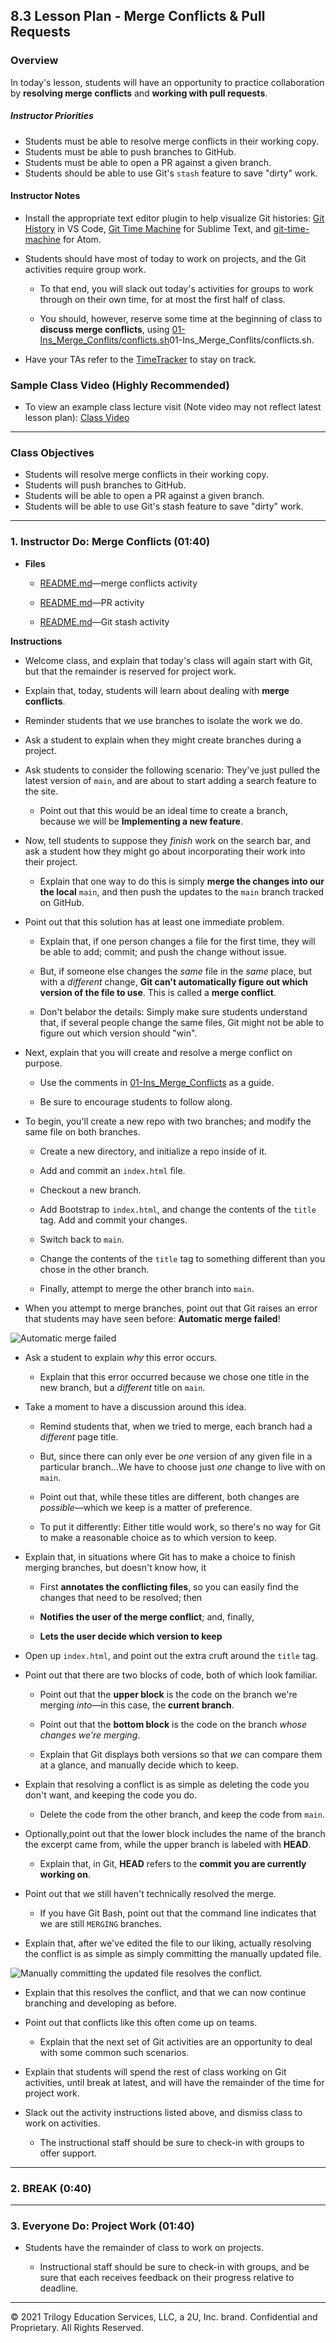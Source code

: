 ## 8.3 Lesson Plan - Merge Conflicts & Pull Requests

### Overview

In today's lesson, students will have an opportunity to practice collaboration by **resolving merge conflicts** and **working with pull requests**.

##### Instructor Priorities

* Students must be able to resolve merge conflicts in their working copy.
* Students must be able to push branches to GitHub.
* Students must be able to open a PR against a given branch.
* Students should be able to use Git's `stash` feature to save "dirty" work.

#### Instructor Notes

* Install the appropriate text editor plugin to help visualize Git histories: [Git History](https://github.com/DonJayamanne/gitHistoryVSCode) in VS Code, [Git Time Machine](https://github.com/pidu/git-timemachine) for Sublime Text, and [git-time-machine](https://atom.io/packages/git-time-machine) for Atom.

* Students should have most of today to work on projects, and the Git activities require group work.

  * To that end, you will slack out today's activities for groups to work through on their own time, for at most the first half of class.

  * You should, however, reserve some time at the beginning of class to **discuss merge conflicts**, using [01-Ins_Merge_Conflits/conflicts.sh](Activities/)01-Ins_Merge_Conflits/conflicts.sh.

* Have your TAs refer to the [TimeTracker](TimeTracker.xlsx) to stay on track.

### Sample Class Video (Highly Recommended)

* To view an example class lecture visit (Note video may not reflect latest lesson plan): [Class Video](https://codingbootcamp.hosted.panopto.com/Panopto/Pages/Viewer.aspx?id=c985acd8-557e-4264-9aae-a8650028e4ee)

- - -

### Class Objectives

* Students will resolve merge conflicts in their working copy.
* Students will push branches to GitHub.
* Students will be able to open a PR against a given branch.
* Students will be able to use Git's stash feature to save "dirty" work.

- - -

### 1. Instructor Do: Merge Conflicts (01:40)

* **Files**

  * [README.md](Activities/02-Stu_Merge_Conflicts/README.md)—merge conflicts activity

  * [README.md](Activities/03-Evr_Pull_Requests/README.md)—PR activity

  * [README.md](Activities/04-Stu_Stash/README.md)—Git stash activity

**Instructions**

* Welcome class, and explain that today's class will again start with Git, but that the remainder is reserved for project work.

* Explain that, today, students will learn about dealing with **merge conflicts**.

* Reminder students that we use branches to isolate the work we do.

* Ask a student to explain when they might create branches during a project.

* Ask students to consider the following scenario: They've just pulled the latest version of `main`, and are about to start adding a search feature to the site.

  * Point out that this would be an ideal time to create a branch, because we will be **Implementing a new feature**.

* Now, tell students to suppose they _finish_ work on the search bar, and ask a student how they might go about incorporating their work into their project.

  * Explain that one way to do this is simply **merge the changes into our the local** `main`, and then push the updates to the `main` branch tracked on GitHub.

* Point out that this solution has at least one immediate problem.

  * Explain that, if one person changes a file for the first time, they will be able to add; commit; and push the change without issue.

  * But, if someone else changes the _same_ file in the _same_ place, but with a _different_ change, **Git can't automatically figure out which version of the file to use**. This is called a **merge conflict**.

  * Don't belabor the details: Simply make sure students understand that, if several people change the same files, Git might not be able to figure out which version should "win".

* Next, explain that you will create and resolve a merge conflict on purpose.

  * Use the comments in [01-Ins_Merge_Conflicts](Activities/01-Ins_Merge_Conflicts) as a guide.

  * Be sure to encourage students to follow along.

* To begin, you'll create a new repo with two branches; and modify the same file on both branches.

  * Create a new directory, and initialize a repo inside of it.

  * Add and commit an `index.html` file.

  * Checkout a new branch.

  * Add Bootstrap to `index.html`, and change the contents of the `title` tag. Add and commit your changes.

  * Switch back to `main`.

  * Change the contents of the `title` tag to something different than you chose in the other branch.

  * Finally, attempt to merge the other branch into `main`.

* When you attempt to merge branches, point out that Git raises an error that students may have seen before: **Automatic merge failed**!

![Automatic merge failed](Images/merge-conflict.png)

* Ask a student to explain _why_  this error occurs.

  * Explain that this error occurred because we chose one title in the new branch, but a _different_ title on `main`.

* Take a moment to have a discussion around this idea.

  * Remind students that, when we tried to merge, each branch had a _different_ page title.

  * But, since there can only ever be _one_ version of any given file in a particular branch...We have to choose just _one_ change to live with on `main`.

  * Point out that, while these titles are different, both changes are _possible_—which we keep is a matter of preference.

  * To put it differently: Either title would work, so there's no way for Git to make a reasonable choice as to which version to keep.

* Explain that, in situations where Git has to make a choice to finish merging branches, but doesn't know how, it

  * First **annotates the conflicting files**, so you can easily find the changes that need to be resolved; then

  * **Notifies the user of the merge conflict**; and, finally,

  * **Lets the user decide which version to keep**

* Open up `index.html`, and point out the extra cruft around the `title` tag.

* Point out that there are two blocks of code, both of which look familiar.

  * Point out that the **upper block** is the code on the branch we're merging _into_—in this case, the **current branch**.

  * Point out that the **bottom block** is the code on the branch _whose changes we're merging_.

  * Explain that Git displays both versions so that _we_ can compare them at a glance, and manually decide which to keep.

* Explain that resolving a conflict is as simple as deleting the code you don't want, and keeping the code you do.

  * Delete the code from the other branch, and keep the code from `main`.

* Optionally,point out that the lower block includes the name of the branch the excerpt came from, while the upper branch is labeled with **HEAD**.

  * Explain that, in Git, **HEAD** refers to the **commit you are currently working on**.

* Point out that we still haven't technically resolved the merge.

  * If you have Git Bash, point out that the command line indicates that we are still `MERGING` branches.

* Explain that, after we've edited the file to our liking, actually resolving the conflict is as simple as simply committing the manually updated file.

![Manually committing the updated file resolves the conflict.](Images/resolving-conflict.png)

* Explain that this resolves the conflict, and that we can now continue branching and developing as before.

* Point out that conflicts like this often come up on teams.

  * Explain that the next set of Git activities are an opportunity to deal with some common such scenarios.

* Explain that students will spend the rest of class working on Git activities, until break at latest, and will have the remainder of the time for project work.

* Slack out the activity instructions listed above, and dismiss class to work on activities.

  * The instructional staff should be sure to check-in with groups to offer support.

- - -

### 2. BREAK (0:40)

- - -

### 3. Everyone Do: Project Work (01:40)

* Students have the remainder of class to work on projects.

  * Instructional staff should be sure to check-in with groups, and be sure that each receives feedback on their progress relative to deadline.

- - -

© 2021 Trilogy Education Services, LLC, a 2U, Inc. brand. Confidential and Proprietary. All Rights Reserved.
